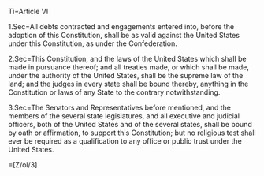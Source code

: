 Ti=Article VI

1.Sec=All debts contracted and engagements entered into, before the adoption of this Constitution, shall be as valid against the United States under this Constitution, as under the Confederation.

2.Sec=This Constitution, and the laws of the United States which shall be made in pursuance thereof; and all treaties made, or which shall be made, under the authority of the United States, shall be the supreme law of the land; and the judges in every state shall be bound thereby, anything in the Constitution or laws of any State to the contrary notwithstanding.

3.Sec=The Senators and Representatives before mentioned, and the members of the several state legislatures, and all executive and judicial officers, both of the United States and of the several states, shall be bound by oath or affirmation, to support this Constitution; but no religious test shall ever be required as a qualification to any office or public trust under the United States.

=[Z/ol/3]